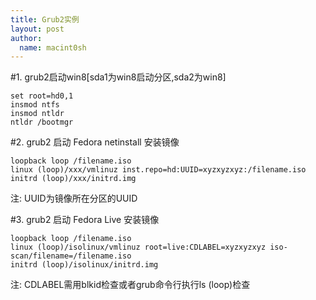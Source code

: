 ```yaml
---
title: Grub2实例 
layout: post
author:
  name: macint0sh
---
```

#1. grub2启动win8[sda1为win8启动分区,sda2为win8]

    set root=hd0,1    
    insmod ntfs    
    insmod ntldr    
    ntldr /bootmgr     

#2. grub2 启动 Fedora netinstall 安装镜像    

    loopback loop /filename.iso   
    linux (loop)/xxx/vmlinuz inst.repo=hd:UUID=xyzxyzxyz:/filename.iso   
    initrd (loop)/xxx/initrd.img    
注: UUID为镜像所在分区的UUID

#3. grub2 启动 Fedora Live 安装镜像    

    loopback loop /filename.iso     
    linux (loop)/isolinux/vmlinuz root=live:CDLABEL=xyzxyzxyz iso-scan/filename=/filename.iso    
    initrd (loop)/isolinux/initrd.img    
注: CDLABEL需用blkid检查或者grub命令行执行ls (loop)检查    
